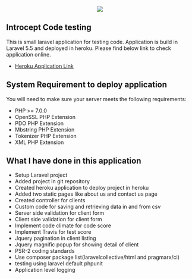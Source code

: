 <p align="center"><img src="https://s3-ap-southeast-2.amazonaws.com/introcept-nepal/icn-logo.svg"></p>

## Introcept Code testing

This is small laravel application for testing code. Application is build in Laravel 5.5 and deployed in heroku. Please find below link to check application online.

- [Heroku Application Link](https://introcept.herokuapp.com/)

## System Requirement to deploy application
You will need to make sure your server meets the following requirements:

- PHP >= 7.0.0
- OpenSSL PHP Extension
- PDO PHP Extension
- Mbstring PHP Extension
- Tokenizer PHP Extension
- XML PHP Extension

## What I have done in this application
- Setup Laravel project
- Added project in git repository
- Created heroku application to deploy project in heroku
- Added two static pages like about us and contact us page
- Created controller for clients
- Custom code for saving and retrieving data in and from csv
- Server side validation for client form
- Client side validation for client form
- Implement code climate for code score
- Implement Travis for test score
- Jquery pagination in client listing
- Jquery magnific popup for showing detail of client
- PSR-2 coding standards
- Use composer package list(laravelcollective/html and pragmarx/ci)
- testing using laravel default phpunit
- Application level logging
